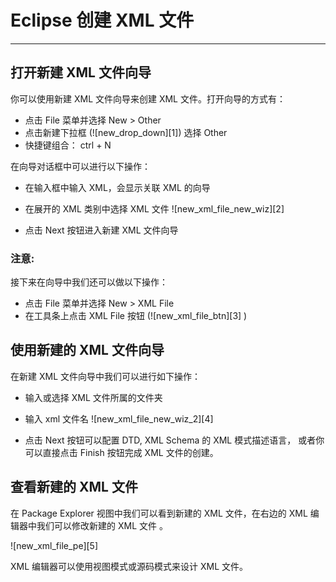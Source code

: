 # Eclipse 创建 XML 文件

* * *

## 打开新建 XML 文件向导

你可以使用新建 XML 文件向导来创建 XML 文件。打开向导的方式有：

* 点击 File 菜单并选择 New > Other
* 点击新建下拉框 (![new_drop_down][1]) 选择 Other
* 快捷键组合： ctrl + N

在向导对话框中可以进行以下操作：

* 在输入框中输入 XML，会显示关联 XML 的向导
* 在展开的 XML 类别中选择 XML 文件
![new_xml_file_new_wiz][2]

* 点击 Next 按钮进入新建 XML 文件向导
 

### 注意:

接下来在向导中我们还可以做以下操作：

* 点击 File 菜单并选择 New > XML File
* 在工具条上点击 XML File 按钮 (![new_xml_file_btn][3] )

## 使用新建的 XML 文件向导

在新建 XML 文件向导中我们可以进行如下操作：

* 输入或选择 XML 文件所属的文件夹
* 输入 xml 文件名
![new_xml_file_new_wiz_2][4]

* 点击 Next 按钮可以配置 DTD, XML Schema 的 XML 模式描述语言， 或者你可以直接点击 Finish 按钮完成 XML 文件的创建。

## 查看新建的 XML 文件

在 Package Explorer 视图中我们可以看到新建的 XML 文件，在右边的 XML 编辑器中我们可以修改新建的 XML 文件 。

![new_xml_file_pe][5]

XML 编辑器可以使用视图模式或源码模式来设计 XML 文件。
